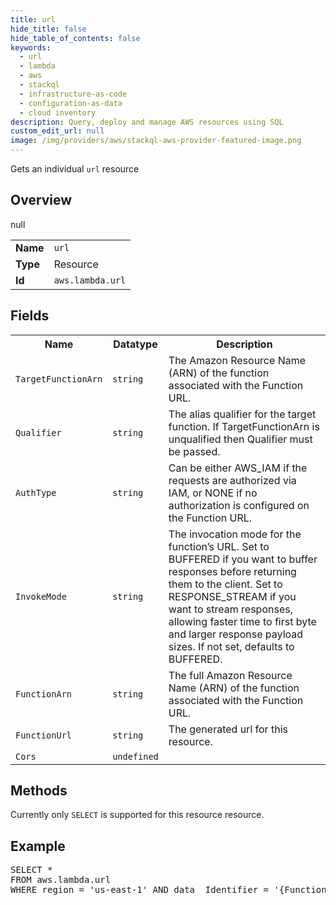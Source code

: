 ```yaml
---
title: url
hide_title: false
hide_table_of_contents: false
keywords:
  - url
  - lambda
  - aws
  - stackql
  - infrastructure-as-code
  - configuration-as-data
  - cloud inventory
description: Query, deploy and manage AWS resources using SQL
custom_edit_url: null
image: /img/providers/aws/stackql-aws-provider-featured-image.png
---
```

Gets an individual <code>url</code> resource

## Overview
<table><tbody>
<tr><td><b>Name</b></td><td><code>url</code></td></tr>
<tr><td><b>Type</b></td><td>Resource</td></tr>
null
<tr><td><b>Id</b></td><td><code>aws.lambda.url</code></td></tr>
</tbody></table>

## Fields
<table><tbody>
<tr><th>Name</th><th>Datatype</th><th>Description</th></tr>
<tr><td><code>TargetFunctionArn</code></td><td><code>string</code></td><td>The Amazon Resource Name (ARN) of the function associated with the Function URL.</td></tr><tr><td><code>Qualifier</code></td><td><code>string</code></td><td>The alias qualifier for the target function. If TargetFunctionArn is unqualified then Qualifier must be passed.</td></tr><tr><td><code>AuthType</code></td><td><code>string</code></td><td>Can be either AWS_IAM if the requests are authorized via IAM, or NONE if no authorization is configured on the Function URL.</td></tr><tr><td><code>InvokeMode</code></td><td><code>string</code></td><td>The invocation mode for the function’s URL. Set to BUFFERED if you want to buffer responses before returning them to the client. Set to RESPONSE_STREAM if you want to stream responses, allowing faster time to first byte and larger response payload sizes. If not set, defaults to BUFFERED.</td></tr><tr><td><code>FunctionArn</code></td><td><code>string</code></td><td>The full Amazon Resource Name (ARN) of the function associated with the Function URL.</td></tr><tr><td><code>FunctionUrl</code></td><td><code>string</code></td><td>The generated url for this resource.</td></tr><tr><td><code>Cors</code></td><td><code>undefined</code></td><td></td></tr>
</tbody></table>

## Methods
Currently only <code>SELECT</code> is supported for this resource resource.

## Example
<pre>
SELECT * 
FROM aws.lambda.url
WHERE region = 'us-east-1' AND data__Identifier = '{FunctionArn}'
</pre>
